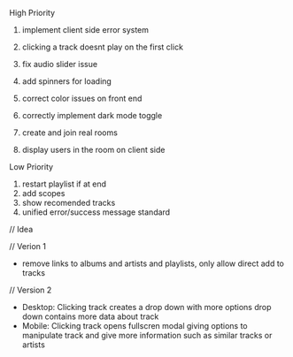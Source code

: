 High Priority

1. implement client side error system
2. clicking a track doesnt play on the first click
3. fix audio slider issue

4. add spinners for loading
5. correct color issues on front end
6. correctly implement dark mode toggle

7. create and join real rooms
8. display users in the room on client side

Low Priority

1. restart playlist if at end
2. add scopes
3. show recomended tracks
4. unified error/success message standard

// Idea

// Verion 1

- remove links to albums and artists and playlists,
  only allow direct add to tracks

// Version 2

- Desktop:
  Clicking track creates a drop down with more options
  drop down contains more data about track
- Mobile:
  Clicking track opens fullscren modal giving options to manipulate track and give more information such as similar tracks or artists
